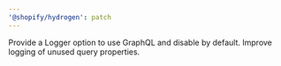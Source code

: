 ```yaml
---
'@shopify/hydrogen': patch
---
```


Provide a Logger option to use GraphQL and disable by default. Improve logging of unused query properties.
